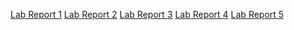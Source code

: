 [Lab Report 1]([https://code.visualstudio.com](https://jackson-wang-0.github.io/cse15l-lab-reports/lab-report-1-week-2.html))
[Lab Report 2](https://code.visualstudio.com)
[Lab Report 3](https://code.visualstudio.com)
[Lab Report 4](https://code.visualstudio.com)
[Lab Report 5](https://code.visualstudio.com)
